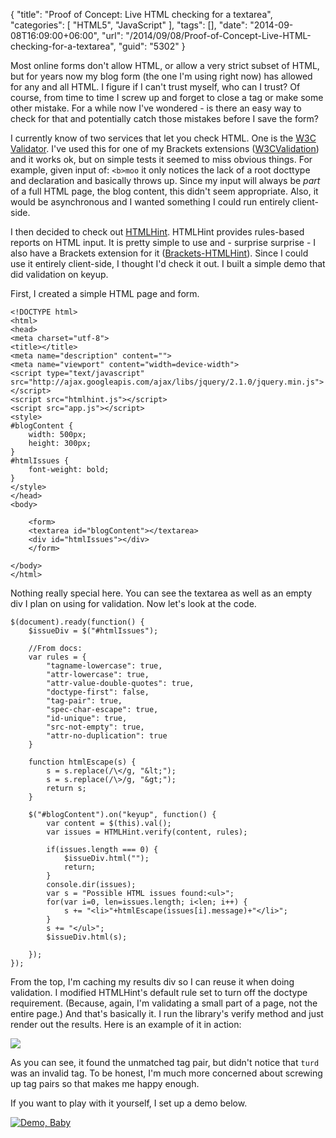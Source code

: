 {
	"title": "Proof of Concept: Live HTML checking for a textarea",
	"categories": [
		"HTML5",
		"JavaScript"
	],
	"tags": [],
	"date": "2014-09-08T16:09:00+06:00",
	"url": "/2014/09/08/Proof-of-Concept-Live-HTML-checking-for-a-textarea",
	"guid": "5302"
}

<p>
Most online forms don't allow HTML, or allow a very strict subset of HTML, but for years now my blog form (the one I'm using right now) has allowed for any and all HTML. I figure if I can't trust myself, who can I trust? Of course, from time to time I screw up and forget to close a tag or make some other mistake. For a while now I've wondered - is there an easy way to check for that and potentially catch those mistakes before I save the form?
</p>
<!--more-->
<p>
I currently know of two services that let you check HTML. One is the <a href="http://validator.w3.org/">W3C Validator</a>. I've used this for one of my Brackets extensions (<a href="https://github.com/cfjedimaster/brackets-w3cvalidation">W3CValidation</a>) and it works ok, but on simple tests it seemed to miss obvious things. For example, given input of: <code>&lt;b&gt;moo</code> it only notices the lack of a root docttype and declaration and basically throws up. Since my input will always be <i>part</i> of a full HTML page, the blog content, this didn't seem appropriate. Also, it would be asynchronous and I wanted something I could run entirely client-side.
</p>

<p>
I then decided to check out <a href="https://github.com/yaniswang/HTMLHint">HTMLHint</a>. HTMLHint provides rules-based reports on HTML input. It is pretty simple to use and - surprise surprise - I also have a Brackets extension for it (<a href="https://github.com/cfjedimaster/brackets-htmlhint">Brackets-HTMLHint</a>). Since I could use it entirely client-side, I thought I'd check it out. I built a simple demo that did validation on keyup.
</p>

<p>
First, I created a simple HTML page and form.
</p>

<pre><code class="language-markup">&lt;!DOCTYPE html&gt;
&lt;html&gt;
&lt;head&gt;
&lt;meta charset=&quot;utf-8&quot;&gt;
&lt;title&gt;&lt;&#x2F;title&gt;
&lt;meta name=&quot;description&quot; content=&quot;&quot;&gt;
&lt;meta name=&quot;viewport&quot; content=&quot;width=device-width&quot;&gt;
&lt;script type=&quot;text&#x2F;javascript&quot; src=&quot;http:&#x2F;&#x2F;ajax.googleapis.com&#x2F;ajax&#x2F;libs&#x2F;jquery&#x2F;2.1.0&#x2F;jquery.min.js&quot;&gt;&lt;&#x2F;script&gt;
&lt;script src=&quot;htmlhint.js&quot;&gt;&lt;&#x2F;script&gt;
&lt;script src=&quot;app.js&quot;&gt;&lt;&#x2F;script&gt;
&lt;style&gt;
#blogContent {
	width: 500px;
	height: 300px;
}
#htmlIssues {
	font-weight: bold;
}
&lt;&#x2F;style&gt;
&lt;&#x2F;head&gt;
&lt;body&gt;

	&lt;form&gt;
	&lt;textarea id=&quot;blogContent&quot;&gt;&lt;&#x2F;textarea&gt;
	&lt;div id=&quot;htmlIssues&quot;&gt;&lt;&#x2F;div&gt;
	&lt;&#x2F;form&gt;
	
&lt;&#x2F;body&gt;
&lt;&#x2F;html&gt;
</code></pre>

<p>
Nothing really special here. You can see the textarea as well as an empty div I plan on using for validation. Now let's look at the code.
</p>

<pre><code class="language-javascript">$(document).ready(function() {
	$issueDiv = $(&quot;#htmlIssues&quot;);
	
	&#x2F;&#x2F;From docs:
	var rules = {
		&quot;tagname-lowercase&quot;: true,
		&quot;attr-lowercase&quot;: true,
		&quot;attr-value-double-quotes&quot;: true,
		&quot;doctype-first&quot;: false,
		&quot;tag-pair&quot;: true,
		&quot;spec-char-escape&quot;: true,
		&quot;id-unique&quot;: true,
		&quot;src-not-empty&quot;: true,
		&quot;attr-no-duplication&quot;: true
	}
	
	function htmlEscape(s) {
		s = s.replace(&#x2F;\&lt;&#x2F;g, &quot;&amp;lt;&quot;);
		s = s.replace(&#x2F;\&gt;&#x2F;g, &quot;&amp;gt;&quot;);
		return s;
	}
	
	$(&quot;#blogContent&quot;).on(&quot;keyup&quot;, function() {
		var content = $(this).val();
		var issues = HTMLHint.verify(content, rules);
		
		if(issues.length === 0) {
			$issueDiv.html(&quot;&quot;);
			return;
		}
		console.dir(issues);
		var s = &quot;Possible HTML issues found:&lt;ul&gt;&quot;;
		for(var i=0, len=issues.length; i&lt;len; i++) {
			s += &quot;&lt;li&gt;&quot;+htmlEscape(issues[i].message)+&quot;&lt;&#x2F;li&gt;&quot;;
		}
		s += &quot;&lt;&#x2F;ul&gt;&quot;;
		$issueDiv.html(s);
		
	});
});</code></pre>

<p>
From the top, I'm caching my results div so I can reuse it when doing validation. I modified HTMLHint's default rule set to turn off the doctype requirement. (Because, again, I'm validating a small part of a page, not the entire page.) And that's basically it. I run the library's verify method and just render out the results. Here is an example of it in action:
</p>

<p>
<img src="http://www.raymondcamden.com/images/s123.png" class="bthumb" />
</p>

<p>
As you can see, it found the unmatched tag pair, but didn't notice that <code>turd</code> was an invalid tag. To be honest, I'm much more concerned about screwing up tag pairs so that makes me happy enough.
</p>

<p>
If you want to play with it yourself, I set up a demo below. 
</p>

<p>
<a href="http://www.raymondcamden.com/demos/2014/sep/8/"><img src="http://www.raymondcamden.com/images/icon_128.png" title="Demo, Baby" border="0"></a>   
</p>